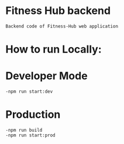 # Fitness Hub backend

    Backend code of Fitness-Hub web application

# How to run Locally:

# Developer Mode

    -npm run start:dev

# Production

    -npm run build
    -npm run start:prod
